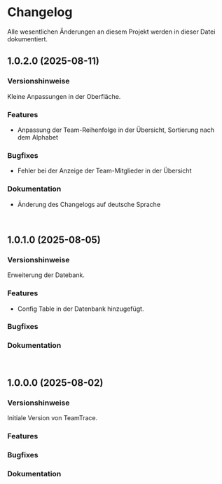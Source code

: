 # Changelog

Alle wesentlichen &Auml;nderungen an diesem Projekt werden in dieser Datei dokumentiert.

<!-- markdownlint-disable MD024 MD012 -->

## 1.0.2.0 (2025-08-11)


### Versionshinweise

Kleine Anpassungen in der Oberfl&auml;che.

### Features

* Anpassung der Team-Reihenfolge in der &Uuml;bersicht, Sortierung nach dem Alphabet

### Bugfixes

* Fehler bei der Anzeige der Team-Mitglieder in der &Uuml;bersicht

### Dokumentation

* &Auml;nderung des Changelogs auf deutsche Sprache

&nbsp;

## 1.0.1.0 (2025-08-05)


### Versionshinweise

Erweiterung der Datebank.

### Features

* Config Table in der Datenbank hinzugef&uuml;gt.

### Bugfixes


### Dokumentation

&nbsp;


## 1.0.0.0 (2025-08-02)


### Versionshinweise

Initiale Version von TeamTrace.

### Features


### Bugfixes


### Dokumentation

